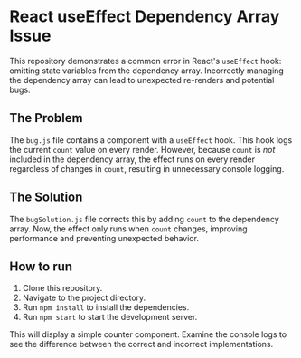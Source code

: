 # React useEffect Dependency Array Issue

This repository demonstrates a common error in React's `useEffect` hook: omitting state variables from the dependency array.  Incorrectly managing the dependency array can lead to unexpected re-renders and potential bugs.

## The Problem

The `bug.js` file contains a component with a `useEffect` hook. This hook logs the current `count` value on every render.  However, because `count` is *not* included in the dependency array, the effect runs on every render regardless of changes in `count`, resulting in unnecessary console logging.

## The Solution

The `bugSolution.js` file corrects this by adding `count` to the dependency array. Now, the effect only runs when `count` changes, improving performance and preventing unexpected behavior.

## How to run

1. Clone this repository.
2. Navigate to the project directory.
3. Run `npm install` to install the dependencies.
4. Run `npm start` to start the development server. 

This will display a simple counter component.  Examine the console logs to see the difference between the correct and incorrect implementations.